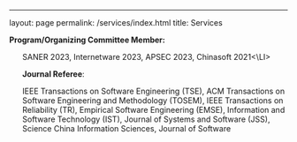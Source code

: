 ---
layout: page
permalink: /services/index.html
title: Services

<strong>Program/Organizing Committee Member:</strong>
<UL style="LIST-STYLE-TYPE: none">
<LI>SANER 2023, Internetware 2023, APSEC 2023, Chinasoft 2021<\LI>
	

<strong>Journal Referee</strong>: 
<LI>IEEE Transactions on Software Engineering (TSE), ACM Transactions on Software Engineering and Methodology (TOSEM), 
IEEE Transactions on Reliability (TR), Empirical Software Engineering (EMSE), Information and Software Technology (IST), Journal of Systems and Software (JSS),
Science China Information Sciences, Journal of Software</LI>
</UL>
  
